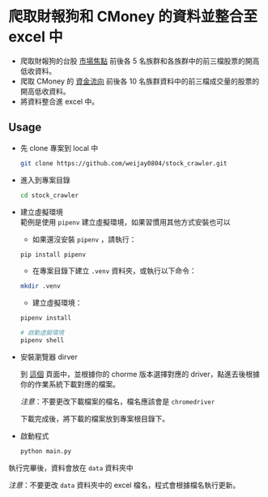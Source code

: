 # 爬取財報狗和 CMoney 的資料並整合至 excel 中

- 爬取財報狗的台股 [市場焦點](https://statementdog.com/market-trend) 前後各 5 名族群和各族群中的前三檔股票的開高低收資料。
- 爬取 CMoney 的 [資金流向](https://www.cmoney.tw/finance/f00018.aspx?o=1&o2=4) 前後各 10 名族群資料中的前三檔成交量的股票的開高低收資料。
- 將資料整合進 excel 中。

## Usage
- 先 clone 專案到 local 中
  ```bash
  git clone https://github.com/weijay0804/stock_crawler.git
  ```
- 進入到專案目錄
  ```bash
  cd stock_crawler
  ```
- 建立虛擬環境  
  範例是使用 `pipenv` 建立虛擬環境，如果習慣用其他方式安裝也可以  

  - 如果還沒安裝 `pipenv` ，請執行：
  ```bash
  pip install pipenv
  ```

  - 在專案目錄下建立 `.venv` 資料夾，或執行以下命令：
  ```bash
  mkdir .venv
  ```

  - 建立虛擬環境：
  ```bash
  pipenv install

  # 啟動虛擬環境
  pipenv shell
  ```

- 安裝瀏覽器 dirver  

  到 [這個](https://sites.google.com/a/chromium.org/chromedriver/downloads) 頁面中，並根據你的 chorme 版本選擇對應的 driver，點進去後根據你的作業系統下載對應的檔案。

  *注意*：不要更改下載檔案的檔名，檔名應該會是 `chromedriver`

  下載完成後，將下載的檔案放到專案根目錄下。

- 啟動程式
  ```bash
  python main.py
  ```

執行完畢後，資料會放在 `data` 資料夾中

*注意*：不要更改 `data` 資料夾中的 excel 檔名，程式會根據檔名執行更新。

  
  
  

